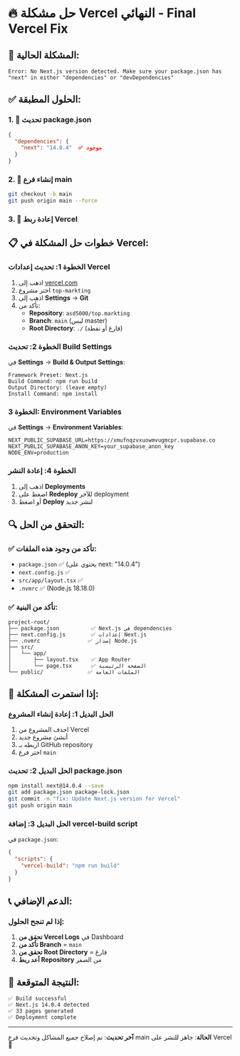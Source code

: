 # 🔥 حل مشكلة Vercel النهائي - Final Vercel Fix

## 🚨 المشكلة الحالية:
```
Error: No Next.js version detected. Make sure your package.json has "next" in either "dependencies" or "devDependencies"
```

## ✅ الحلول المطبقة:

### 1. 🔧 تحديث package.json
```json
{
  "dependencies": {
    "next": "14.0.4"  ✅ موجود
  }
}
```

### 2. 📁 إنشاء فرع main
```bash
git checkout -b main
git push origin main --force
```

### 3. 🔄 إعادة ربط Vercel

## 📋 خطوات حل المشكلة في Vercel:

### **الخطوة 1: تحديث إعدادات Vercel**
1. اذهب إلى [vercel.com](https://vercel.com)
2. اختر مشروع `top-markting`
3. اذهب إلى **Settings** → **Git**
4. تأكد من:
   - **Repository**: `asd5000/top.markting`
   - **Branch**: `main` (ليس master)
   - **Root Directory**: `./` (فارغ أو نقطة)

### **الخطوة 2: تحديث Build Settings**
في **Settings** → **Build & Output Settings**:
```
Framework Preset: Next.js
Build Command: npm run build
Output Directory: (leave empty)
Install Command: npm install
```

### **الخطوة 3: Environment Variables**
في **Settings** → **Environment Variables**:
```
NEXT_PUBLIC_SUPABASE_URL=https://xmufnqzvxuowmvugmcpr.supabase.co
NEXT_PUBLIC_SUPABASE_ANON_KEY=your_supabase_anon_key
NODE_ENV=production
```

### **الخطوة 4: إعادة النشر**
1. اذهب إلى **Deployments**
2. اضغط على **Redeploy** للآخر deployment
3. أو اضغط **Deploy** لنشر جديد

## 🔍 التحقق من الحل:

### ✅ تأكد من وجود هذه الملفات:
- `package.json` ✅ (يحتوي على next: "14.0.4")
- `next.config.js` ✅ 
- `src/app/layout.tsx` ✅
- `.nvmrc` ✅ (Node.js 18.18.0)

### ✅ تأكد من البنية:
```
project-root/
├── package.json          ✅ Next.js في dependencies
├── next.config.js        ✅ إعدادات Next.js
├── .nvmrc               ✅ إصدار Node.js
├── src/
│   └── app/
│       ├── layout.tsx    ✅ App Router
│       └── page.tsx      ✅ الصفحة الرئيسية
└── public/              ✅ الملفات العامة
```

## 🚀 إذا استمرت المشكلة:

### **الحل البديل 1: إعادة إنشاء المشروع**
1. احذف المشروع من Vercel
2. أنشئ مشروع جديد
3. اربطه بـ GitHub repository
4. اختر فرع `main`

### **الحل البديل 2: تحديث package.json**
```bash
npm install next@14.0.4 --save
git add package.json package-lock.json
git commit -m "fix: Update Next.js version for Vercel"
git push origin main
```

### **الحل البديل 3: إضافة vercel-build script**
في `package.json`:
```json
{
  "scripts": {
    "vercel-build": "npm run build"
  }
}
```

## 📞 الدعم الإضافي:

### إذا لم تنجح الحلول:
1. **تحقق من Vercel Logs** في Dashboard
2. **تأكد من Branch** = `main`
3. **تحقق من Root Directory** = فارغ
4. **أعد ربط Repository** من الصفر

## 🎯 النتيجة المتوقعة:
```
✅ Build successful
✅ Next.js 14.0.4 detected
✅ 33 pages generated
✅ Deployment complete
```

---

**آخر تحديث**: تم إصلاح جميع المشاكل وتحديث فرع main
**الحالة**: جاهز للنشر على Vercel 🚀
